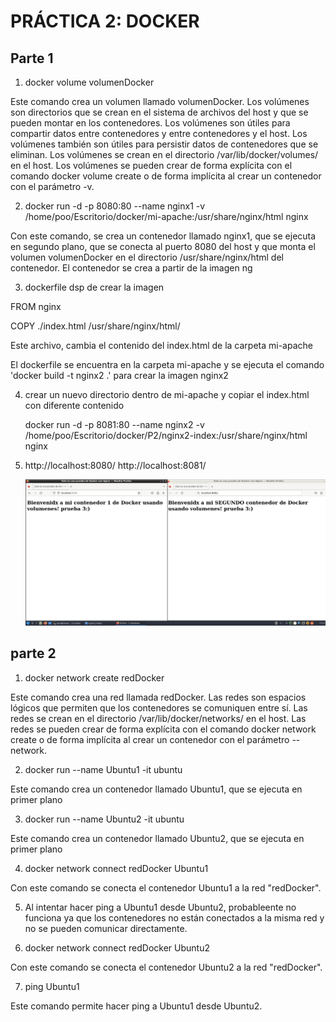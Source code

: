 
# PRÁCTICA 2: DOCKER

## Parte 1

1. docker volume volumenDocker

Este comando crea un volumen llamado volumenDocker. Los volúmenes son directorios que se crean en el sistema de archivos del host y que se pueden montar en los contenedores. Los volúmenes son útiles para compartir datos entre contenedores y entre contenedores y el host. Los volúmenes también son útiles para persistir datos de contenedores que se eliminan. Los volúmenes se crean en el directorio /var/lib/docker/volumes/ en el host. Los volúmenes se pueden crear de forma explícita con el comando docker volume create o de forma implícita al crear un contenedor con el parámetro -v.

2. docker run -d -p 8080:80 --name nginx1 -v /home/poo/Escritorio/docker/mi-apache:/usr/share/nginx/html nginx

Con este comando, se crea un contenedor llamado nginx1, que se ejecuta en segundo plano, que se conecta al puerto 8080 del host y que monta el volumen volumenDocker en el directorio /usr/share/nginx/html del contenedor. El contenedor se crea a partir de la imagen ng


3. dockerfile dsp de crear la imagen 

FROM nginx

COPY   ./index.html /usr/share/nginx/html/

Este archivo, cambia el contenido del index.html de la carpeta mi-apache

El dockerfile se encuentra en la carpeta mi-apache y se ejecuta el comando 'docker build -t nginx2 .' para crear la imagen nginx2

4.  crear un nuevo directorio dentro de mi-apache y copiar el index.html con     diferente contenido
    
    docker run -d -p 8081:80 --name nginx2 -v /home/poo/Escritorio/docker/P2/nginx2-index:/usr/share/nginx/html nginx



5. http://localhost:8080/
    http://localhost:8081/

    ![width:480 center](img\docker_p2.jpg)

## parte 2

1. docker network create redDocker

Este comando crea una red llamada redDocker. Las redes son espacios lógicos que permiten que los contenedores se comuniquen entre sí. Las redes se crean en el directorio /var/lib/docker/networks/ en el host. Las redes se pueden crear de forma explícita con el comando docker network create o de forma implícita al crear un contenedor con el parámetro --network.

2. docker run --name Ubuntu1 -it ubuntu

Este comando crea un contenedor llamado Ubuntu1, que se ejecuta en primer plano

3. docker run --name Ubuntu2 -it ubuntu

Este comando crea un contenedor llamado Ubuntu2, que se ejecuta en primer plano

4. docker network connect redDocker Ubuntu1

Con este comando se conecta el contenedor Ubuntu1 a la red "redDocker".

5.  Al intentar hacer ping a Ubuntu1 desde Ubuntu2, probableente no funciona ya que los contenedores no están conectados a la misma red y no se pueden comunicar directamente.

6. docker network connect redDocker Ubuntu2

Con este comando se conecta el contenedor Ubuntu2 a la red "redDocker".

7. ping Ubuntu1

Este comando permite hacer ping a Ubuntu1 desde Ubuntu2.
